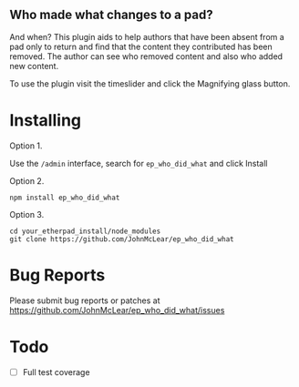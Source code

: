 ## Who made what changes to a pad?

And when?  This plugin aids to help authors that have been absent from a pad only to return and find that the content they contributed has been removed.  The author can see who removed content and also who added new content.

To use the plugin visit the timeslider and click the Magnifying glass button.

# Installing

Option 1.

Use the ``/admin`` interface, search for ``ep_who_did_what`` and click Install

Option 2.
```
npm install ep_who_did_what
```

Option 3.
```
cd your_etherpad_install/node_modules
git clone https://github.com/JohnMcLear/ep_who_did_what
```

# Bug Reports

Please submit bug reports or patches at https://github.com/JohnMcLear/ep_who_did_what/issues

# Todo

- [ ] Full test coverage
